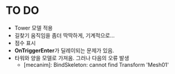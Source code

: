 TO DO 
============
* Tower 모델 적용
* 길찾기 움직임을 좀더 딱딱하게, 기계적으로…
* 점수 표시
* **OnTriggerEnter**가 딜레이되는 문제가 있음.
* 타워와 양을 모델로 가져옴. 그러나 다음의 오류 발생
  * [mecanim]: BindSkeleton: cannot find Transform 'Mesh01' 
